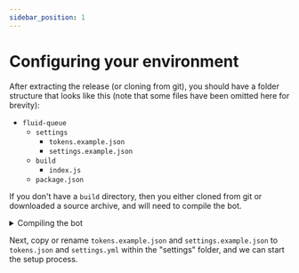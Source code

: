 ```yaml
---
sidebar_position: 1
---
```


# Configuring your environment

After extracting the release (or cloning from git), you should have a folder structure that looks like this (note that some files have been omitted here for brevity):

- `fluid-queue`
  - `settings`
    - `tokens.example.json`
    - `settings.example.json`
  - `build`
    - `index.js`
  - `package.json`

If you don't have a `build` directory, then you either cloned from git or downloaded a source archive, and will need to compile the bot.

<details>
<summary>Compiling the bot</summary>

To compile the bot, run the following commands:

```sh
$ npm install --include=dev
$ npm run build
```

This will install all the development dependencies and then compile the bot. Our prepackaged releases are already compiled, so we'd recommend using them unless you have a specific reason to build the bot yourself.

</details>

Next, copy or rename `tokens.example.json` and `settings.example.json` to `tokens.json` and `settings.yml` within the "settings" folder, and we can start the setup process.
